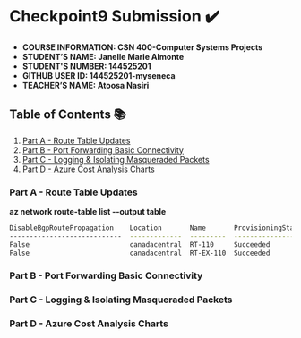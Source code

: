 # Checkpoint9 Submission ✔️

- **COURSE INFORMATION: CSN 400-Computer Systems Projects**
- **STUDENT’S NAME: Janelle Marie Almonte**
- **STUDENT'S NUMBER: 144525201**
- **GITHUB USER ID: 144525201-myseneca**
- **TEACHER’S NAME: Atoosa Nasiri**

## Table of Contents 📚
1. [Part A - Route Table Updates](#part-a--route-table-updates)
2. [Part B - Port Forwarding Basic Connectivity](#part-b--port-forwarding-basic-connectivity)
3. [Part C - Logging & Isolating Masqueraded Packets](#part-c--logging--isolating-masqueraded-packets)
4. [Part D - Azure Cost Analysis Charts](#part-d---azure-cost-analysis-charts)


### Part A - Route Table Updates

**az network route-table list --output table**

```bash
DisableBgpRoutePropagation    Location       Name       ProvisioningState    ResourceGroup      ResourceGuid
----------------------------  -------------  ---------  -------------------  -----------------  ------------------------------------
False                         canadacentral  RT-110     Succeeded            Student-RG-846404  1ab4a3a4-46a4-4770-a2f9-98d57568962d
False                         canadacentral  RT-EX-110  Succeeded            Student-RG-846404  650cab74-7a57-488b-972e-525f62b8a4ff
```

### Part B - Port Forwarding Basic Connectivity



### Part C - Logging & Isolating Masqueraded Packets



### Part D - Azure Cost Analysis Charts




